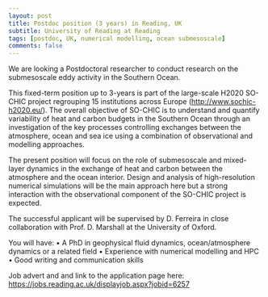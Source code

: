 ```yaml
---
layout: post
title: Postdoc position (3 years) in Reading, UK
subtitle: University of Reading at Reading
tags: [postdoc, UK, numerical modelling, ocean submesoscale]
comments: false
---
```


We are looking a Postdoctoral researcher to conduct research on the submesoscale eddy activity in the Southern Ocean.

This fixed-term position up to 3-years  is part of the large-scale H2020 SO-CHIC project regrouping 15 institutions across Europe (http://www.sochic-h2020.eu/). The overall objective of SO-CHIC is to understand and quantify variability of heat and carbon budgets in the Southern Ocean through an investigation of the key processes controlling exchanges between the atmosphere, ocean and sea ice using a combination of observational and modelling approaches.

The present position will focus on the role of submesoscale and mixed-layer dynamics in the exchange of heat and carbon between the atmosphere and the ocean interior. Design and analysis of high-resolution numerical simulations will be the main approach here but a strong interaction with the observational component of the SO-CHIC project is expected.

The successful applicant will be supervised by D. Ferreira in close collaboration with Prof. D. Marshall at the University of Oxford.

You will have:
•    A PhD in geophysical fluid dynamics, ocean/atmosphere dynamics or a related field
•    Experience with numerical modelling and HPC
•    Good writing and communication skills

Job advert and and link to the application page here: 
https://jobs.reading.ac.uk/displayjob.aspx?jobid=6257

